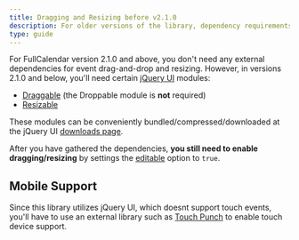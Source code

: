 ```yaml
---
title: Dragging and Resizing before v2.1.0
description: For older versions of the library, dependency requirements for drag-n-drop and resizing.
type: guide
---
```


For FullCalendar version 2.1.0 and above, you don't need any external dependencies for event drag-and-drop and resizing. However, in versions 2.1.0 and below, you'll need certain [jQuery UI](http://jqueryui.com/) modules:

- [Draggable](http://jqueryui.com/demos/draggable/) (the Droppable module is **not** required)
- [Resizable](http://jqueryui.com/demos/resizable/)

These modules can be conveniently bundled/compressed/downloaded at the jQuery UI [downloads page](http://jqueryui.com/download).

After you have gathered the dependencies, **you still need to enable dragging/resizing** by settings the [editable](editable) option to `true`.

## Mobile Support

Since this library utilizes jQuery UI, which doesnt support touch events, you'll have to use an external library such as [Touch Punch](http://touchpunch.furf.com/) to enable touch device support.
